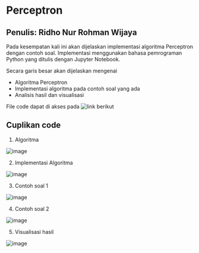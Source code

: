 # Perceptron
## Penulis: Ridho Nur Rohman Wijaya
Pada kesempatan kali ini akan dijelaskan implementasi algoritma Perceptron dengan contoh soal. Implementasi menggunakan bahasa pemrograman Python yang ditulis dengan Jupyter Notebook.

Secara garis besar akan dijelaskan mengenai
- Algoritma Perceptron
- Implementasi algoritma pada contoh soal yang ada
- Analisis hasil dan visualisasi

File code dapat di akses pada ![link berikut](https://github.com/RinRoya/Perceptron/blob/main/Perceptron.ipynb)

## Cuplikan code 
1. Algoritma

![image](https://user-images.githubusercontent.com/49511033/118457390-e80f7e80-b723-11eb-9f5e-b0abe08100d0.png)

2. Implementasi Algoritma

![image](https://user-images.githubusercontent.com/49511033/118457667-315fce00-b724-11eb-8ee4-fc439aa0604e.png)

3. Contoh soal 1

![image](https://user-images.githubusercontent.com/49511033/118457760-48062500-b724-11eb-868f-87f0a3e60f0e.png)

4. Contoh soal 2

![image](https://user-images.githubusercontent.com/49511033/118457849-610ed600-b724-11eb-9ad9-bdf7a20cc027.png)

5. Visualisasi hasil

![image](https://user-images.githubusercontent.com/49511033/118457954-76840000-b724-11eb-8d3e-6e4078a2415c.png)

